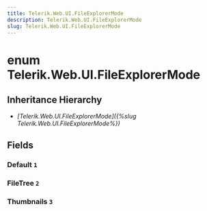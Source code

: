 ```yaml
---
title: Telerik.Web.UI.FileExplorerMode
description: Telerik.Web.UI.FileExplorerMode
slug: Telerik.Web.UI.FileExplorerMode
---
```


# enum Telerik.Web.UI.FileExplorerMode

## Inheritance Hierarchy

* *[Telerik.Web.UI.FileExplorerMode]({%slug Telerik.Web.UI.FileExplorerMode%})*

## Fields

### Default `1`

### FileTree `2`

### Thumbnails `3`


